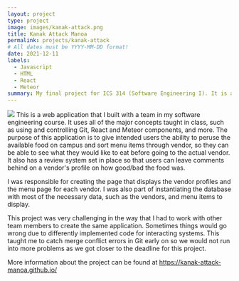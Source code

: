 ```yaml
---
layout: project
type: project
image: images/kanak-attack.png
title: Kanak Attack Manoa
permalink: projects/kanak-attack 
# All dates must be YYYY-MM-DD format!
date: 2021-12-11
labels:
  - Javascript
  - HTML
  - React
  - Meteor
summary: My final project for ICS 314 (Software Engineering I). It is a web application that allows users to look at available food vendors and their menu at the University of Hawaii at Manoa. It also has functionality for vendors themselves to edit their profile and add or edit existing menu items. 
---
```


<img class="ui medium right floated rounded image" src="https://kanak-attack-manoa.github.io/public/images/list-menu-item.png">
This is a web application that I built with a team in my software engineering course. It uses all of the major concepts taught in class, such as using and controlling Git, React and Meteor components, and more. The purpose of this application is to give intended users the ability to peruse the available food on campus and sort menu items through vendor, so they can be able to see what they would like to eat before going to the actual vendor. It also has a review system set in place so that users can leave comments behind on a vendor's profile on how good/bad the food was. 

I was responsible for creating the page that displays the vendor profiles and the menu page for each vendor. I was also part of instantiating the database with most of the necessary data, such as the vendors, and menu items to display. 

This project was very challenging in the way that I had to work with other team members to create the same application. Sometimes things would go wrong due to differently implemented code for interacting systems. This taught me to catch merge conflict errors in Git early on so we would not run into more problems as we got closer to the deadline for this project. 

More information about the project can be found at https://kanak-attack-manoa.github.io/
